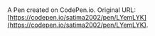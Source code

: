 # 

A Pen created on CodePen.io. Original URL: [https://codepen.io/satima2002/pen/LYemLYK](https://codepen.io/satima2002/pen/LYemLYK).


